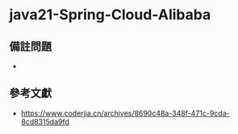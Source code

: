 # java21-Spring-Cloud-Alibaba

## 備註問題

- 

## 參考文獻

- https://www.coderjia.cn/archives/8690c48a-348f-471c-9cda-8cd8315da9fd